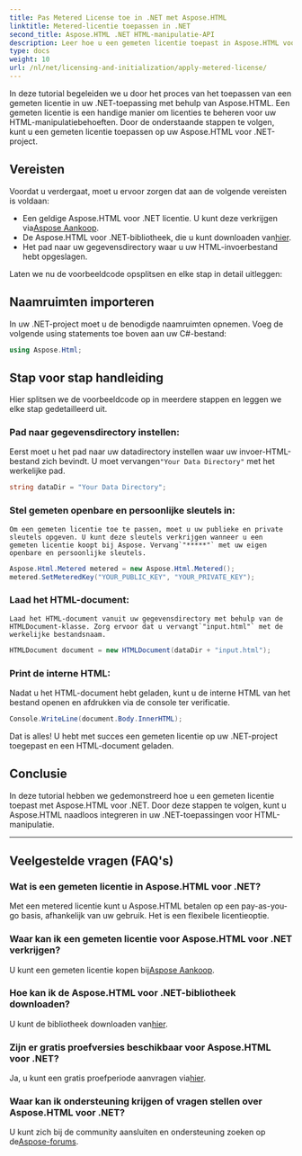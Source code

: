 ```yaml
---
title: Pas Metered License toe in .NET met Aspose.HTML
linktitle: Metered-licentie toepassen in .NET
second_title: Aspose.HTML .NET HTML-manipulatie-API
description: Leer hoe u een gemeten licentie toepast in Aspose.HTML voor .NET. Beheer uw HTML-manipulatiebehoeften efficiënt. Ga nu aan de slag!
type: docs
weight: 10
url: /nl/net/licensing-and-initialization/apply-metered-license/
---
```

In deze tutorial begeleiden we u door het proces van het toepassen van een gemeten licentie in uw .NET-toepassing met behulp van Aspose.HTML. Een gemeten licentie is een handige manier om licenties te beheren voor uw HTML-manipulatiebehoeften. Door de onderstaande stappen te volgen, kunt u een gemeten licentie toepassen op uw Aspose.HTML voor .NET-project.

## Vereisten

Voordat u verdergaat, moet u ervoor zorgen dat aan de volgende vereisten is voldaan:

-  Een geldige Aspose.HTML voor .NET licentie. U kunt deze verkrijgen via[Aspose Aankoop](https://purchase.aspose.com/buy).
-  De Aspose.HTML voor .NET-bibliotheek, die u kunt downloaden van[hier](https://releases.aspose.com/html/net/).
- Het pad naar uw gegevensdirectory waar u uw HTML-invoerbestand hebt opgeslagen.

Laten we nu de voorbeeldcode opsplitsen en elke stap in detail uitleggen:

## Naamruimten importeren

In uw .NET-project moet u de benodigde naamruimten opnemen. Voeg de volgende using statements toe boven aan uw C#-bestand:

```csharp
using Aspose.Html;
```

## Stap voor stap handleiding

Hier splitsen we de voorbeeldcode op in meerdere stappen en leggen we elke stap gedetailleerd uit.

### Pad naar gegevensdirectory instellen:

   Eerst moet u het pad naar uw datadirectory instellen waar uw invoer-HTML-bestand zich bevindt. U moet vervangen`"Your Data Directory"` met het werkelijke pad.

   ```csharp
   string dataDir = "Your Data Directory";
   ```

### Stel gemeten openbare en persoonlijke sleutels in:

    Om een gemeten licentie toe te passen, moet u uw publieke en private sleutels opgeven. U kunt deze sleutels verkrijgen wanneer u een gemeten licentie koopt bij Aspose. Vervang`"*****"` met uw eigen openbare en persoonlijke sleutels.

   ```csharp
   Aspose.Html.Metered metered = new Aspose.Html.Metered();
   metered.SetMeteredKey("YOUR_PUBLIC_KEY", "YOUR_PRIVATE_KEY");
   ```

### Laad het HTML-document:

    Laad het HTML-document vanuit uw gegevensdirectory met behulp van de HTMLDocument-klasse. Zorg ervoor dat u vervangt`"input.html"` met de werkelijke bestandsnaam.

   ```csharp
   HTMLDocument document = new HTMLDocument(dataDir + "input.html");
   ```

### Print de interne HTML:

   Nadat u het HTML-document hebt geladen, kunt u de interne HTML van het bestand openen en afdrukken via de console ter verificatie.

   ```csharp
   Console.WriteLine(document.Body.InnerHTML);
   ```

Dat is alles! U hebt met succes een gemeten licentie op uw .NET-project toegepast en een HTML-document geladen.

## Conclusie

In deze tutorial hebben we gedemonstreerd hoe u een gemeten licentie toepast met Aspose.HTML voor .NET. Door deze stappen te volgen, kunt u Aspose.HTML naadloos integreren in uw .NET-toepassingen voor HTML-manipulatie.

---

## Veelgestelde vragen (FAQ's)

### Wat is een gemeten licentie in Aspose.HTML voor .NET?
Met een metered licentie kunt u Aspose.HTML betalen op een pay-as-you-go basis, afhankelijk van uw gebruik. Het is een flexibele licentieoptie.

### Waar kan ik een gemeten licentie voor Aspose.HTML voor .NET verkrijgen?
 U kunt een gemeten licentie kopen bij[Aspose Aankoop](https://purchase.aspose.com/buy).

### Hoe kan ik de Aspose.HTML voor .NET-bibliotheek downloaden?
 U kunt de bibliotheek downloaden van[hier](https://releases.aspose.com/html/net/).

### Zijn er gratis proefversies beschikbaar voor Aspose.HTML voor .NET?
 Ja, u kunt een gratis proefperiode aanvragen via[hier](https://releases.aspose.com/).

### Waar kan ik ondersteuning krijgen of vragen stellen over Aspose.HTML voor .NET?
 U kunt zich bij de community aansluiten en ondersteuning zoeken op de[Aspose-forums](https://forum.aspose.com/).